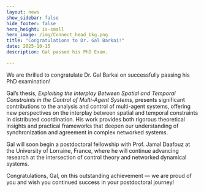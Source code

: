 ```yaml
---
layout: news
show_sidebar: false
hide_footer: false
hero_height: is-small
hero_image: /img/Connect_head_bkg.png
title: "Congratulations to Dr. Gal Barkai!"
date: 2025-10-15
description: Gal passed his PhD Exam.

---
```


We are thrilled to congratulate Dr. Gal Barkai on successfully passing his PhD examination!

Gal’s thesis, *Exploiting the Interplay Between Spatial and Temporal Constraints in the Control of Multi-Agent Systems*, presents significant contributions to the analysis and control of multi-agent systems, offering new perspectives on the interplay between spatial and temporal constraints in distributed coordination. His work provides both rigorous theoretical insights and practical frameworks that deepen our understanding of synchronization and agreement in complex networked systems.

Gal will soon begin a postdoctoral fellowship with Prof. Jamal Daafouz at the University of Lorraine, France, where he will continue advancing research at the intersection of control theory and networked dynamical systems.

Congratulations, Gal, on this outstanding achievement — we are proud of you and wish you continued success in your postdoctoral journey!